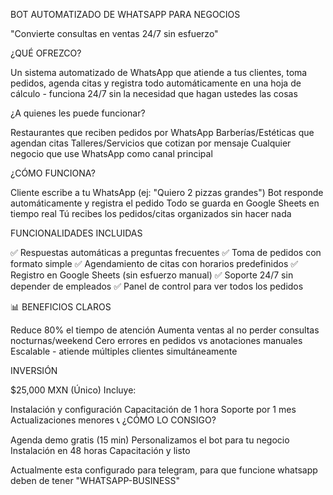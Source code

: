  BOT AUTOMATIZADO DE WHATSAPP PARA NEGOCIOS

"Convierte consultas en ventas 24/7 sin esfuerzo"

¿QUÉ OFREZCO?

Un sistema automatizado de WhatsApp que atiende a tus clientes, toma pedidos, agenda citas y registra todo automáticamente en una hoja de cálculo - funciona 24/7 sin la necesidad que hagan ustedes las cosas

¿A quienes les puede funcionar?

Restaurantes que reciben pedidos por WhatsApp
Barberías/Estéticas que agendan citas
Talleres/Servicios que cotizan por mensaje
Cualquier negocio que use WhatsApp como canal principal

¿CÓMO FUNCIONA?

Cliente escribe a tu WhatsApp (ej: "Quiero 2 pizzas grandes")
Bot responde automáticamente y registra el pedido
Todo se guarda en Google Sheets en tiempo real
Tú recibes los pedidos/citas organizados sin hacer nada

 FUNCIONALIDADES INCLUIDAS

✅ Respuestas automáticas a preguntas frecuentes
✅ Toma de pedidos con formato simple
✅ Agendamiento de citas con horarios predefinidos
✅ Registro en Google Sheets (sin esfuerzo manual)
✅ Soporte 24/7 sin depender de empleados
✅ Panel de control para ver todos los pedidos

📊 BENEFICIOS CLAROS

Reduce 80% el tiempo de atención
Aumenta ventas al no perder consultas nocturnas/weekend
Cero errores en pedidos vs anotaciones manuales
Escalable - atiende múltiples clientes simultáneamente

 INVERSIÓN

$25,000 MXN (Único)
Incluye:

Instalación y configuración
Capacitación de 1 hora
Soporte por 1 mes
Actualizaciones menores
📞 ¿CÓMO LO CONSIGO?

Agenda demo gratis (15 min)
Personalizamos el bot para tu negocio
Instalación en 48 horas
Capacitación y listo

Actualmente esta configurado para telegram, para que funcione whatsapp deben de tener "WHATSAPP-BUSINESS" 
